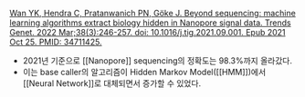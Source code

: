 [Wan YK, Hendra C, Pratanwanich PN, Göke J. Beyond sequencing: machine learning algorithms extract biology hidden in Nanopore signal data. Trends Genet. 2022 Mar;38(3):246-257. doi: 10.1016/j.tig.2021.09.001. Epub 2021 Oct 25. PMID: 34711425.](https://www.cell.com/trends/genetics/fulltext/S0168-9525(21)00257-2)

- 2021년 기준으로 [[Nanopore]] sequencing의 정확도는 98.3%까지 올라갔다.
- 이는 base caller의 알고리즘이 Hidden Markov Model([[HMM]])에서 [[Neural Network]]로 대체되면서 증가할 수 있었다.